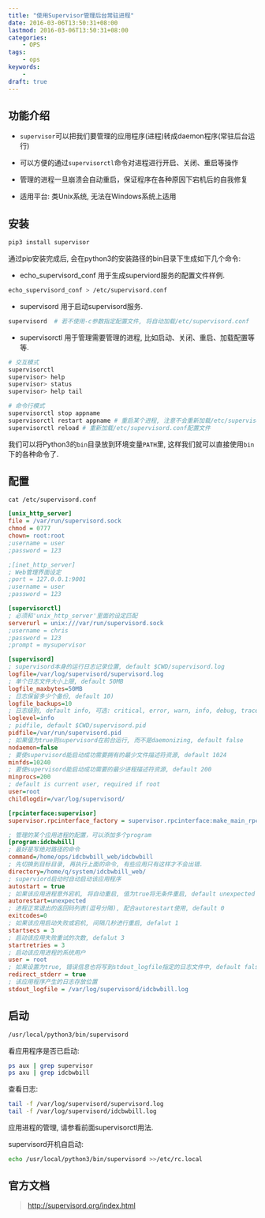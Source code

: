 ```yaml
---
title: "使用Supervisor管理后台常驻进程"
date: 2016-03-06T13:50:31+08:00
lastmod: 2016-03-06T13:50:31+08:00
categories:
    - OPS
tags:
    - ops
keywords:
    -
draft: true
---
```


## 功能介绍

- `supervisor`可以把我们要管理的应用程序(进程)转成daemon程序(常驻后台运行)

- 可以方便的通过`supervisorctl`命令对进程进行开启、关闭、重启等操作

- 管理的进程一旦崩溃会自动重启，保证程序在各种原因下宕机后的自我修复

- 适用平台: 类Unix系统, 无法在Windows系统上适用

## 安装

```bash
pip3 install supervisor
```

通过pip安装完成后, 会在python3的安装路径的bin目录下生成如下几个命令:

- echo_supervisord_conf 用于生成superviord服务的配置文件样例.

```bash
echo_supervisord_conf > /etc/supervisord.conf
```

- supervisord 用于启动supervisord服务.

```bash
supervisord  # 若不使用-c参数指定配置文件, 将自动加载/etc/supervisord.conf
```

- supervisorctl 用于管理需要管理的进程, 比如启动、关闭、重启、加载配置等等.

```bash
# 交互模式
supervisorctl
supervisor> help
supervisor> status
supervisor> help tail

# 命令行模式
supervisorctl stop appname
supervisorctl restart appname # 重启某个进程, 注意不会重新加载/etc/supervisord.conf配置文件
supervisorctl reload # 重新加载/etc/supervisord.conf配置文件
```

我们可以将Python3的`bin`目录放到环境变量`PATH`里, 这样我们就可以直接使用`bin`下的各种命令了.

## 配置

`cat /etc/supervisord.conf`

```ini
[unix_http_server]
file = /var/run/supervisord.sock
chmod = 0777
chown= root:root
;username = user
;password = 123

;[inet_http_server]
; Web管理界面设定
;port = 127.0.0.1:9001
;username = user
;password = 123

[supervisorctl]
; 必须和'unix_http_server'里面的设定匹配
serverurl = unix:///var/run/supervisord.sock
;username = chris
;password = 123
;prompt = mysupervisor

[supervisord]
; supervisord本身的运行日志记录位置, default $CWD/supervisord.log
logfile=/var/log/supervisord/supervisord.log
; 单个日志文件大小上限, default 50MB
logfile_maxbytes=50MB
; 日志保留多少个备份, default 10)
logfile_backups=10
; 日志级别, default info, 可选: critical, error, warn, info, debug, trace, or blather
loglevel=info
; pidfile, default $CWD/supervisord.pid
pidfile=/var/run/supervisord.pid
; 如果值为true则supervisord在前台运行, 而不是daemonizing, default false
nodaemon=false
; 要使supervisord能启动成功需要拥有的最少文件描述符资源, default 1024
minfds=10240
; 要使supervisord能启动成功需要的最少进程描述符资源, default 200
minprocs=200
; default is current user, required if root
user=root
childlogdir=/var/log/supervisord/

[rpcinterface:supervisor]
supervisor.rpcinterface_factory = supervisor.rpcinterface:make_main_rpcinterface

; 管理的某个应用进程的配置，可以添加多个program
[program:idcbwbill]
; 最好是写绝对路径的命令
command=/home/ops/idcbwbill_web/idcbwbill
; 先切换到目标目录, 再执行上面的命令, 有些应用只有这样才不会出错.
directory=/home/q/system/idcbwbill_web/
; superviord启动时自动启动该应用程序
autostart = true
; 如果该应用进程意外宕机, 将自动重启, 值为true将无条件重启, default unexpected
autorestart=unexpected
; 进程正常退出的返回码列表(逗号分隔), 配合autorestart使用, default 0
exitcodes=0
; 如果该应用启动失败或宕机, 间隔几秒进行重启, defalut 1
startsecs = 3
; 启动该应用失败重试的次数, defalut 3
startretries = 3
; 启动该应用进程的系统用户
user = root
; 如果设置为true, 错误信息也将写到stdout_logfile指定的日志文件中, default false
redirect_stderr = true
; 该应用程序产生的日志存放位置
stdout_logfile = /var/log/supervisord/idcbwbill.log
```

## 启动

```bash
/usr/local/python3/bin/supervisord
```

看应用程序是否已启动:

```bash
ps aux | grep supervisor
ps axu | grep idcbwbill
```

查看日志:

```bash
tail -f /var/log/supervisord/supervisord.log
tail -f /var/log/supervisord/idcbwbill.log
```

应用进程的管理, 请参看前面supervisorctl用法.

supervisord开机自启动:

```bash
echo /usr/local/python3/bin/supervisord >>/etc/rc.local
```

## 官方文档

> http://supervisord.org/index.html

